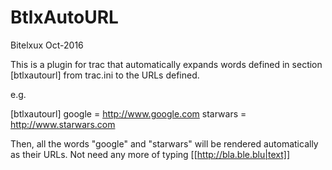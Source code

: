 # BtlxAutoURL

Bitelxux Oct-2016


This is a plugin for trac that automatically expands
words defined in section [btlxautourl] from trac.ini
to the URLs defined.

e.g.

[btlxautourl]
google = http://www.google.com
starwars = http://www.starwars.com

Then, all the words "google" and "starwars" will be
rendered automatically as their URLs. Not need any
more of typing [[http://bla.ble.blu|text]]

